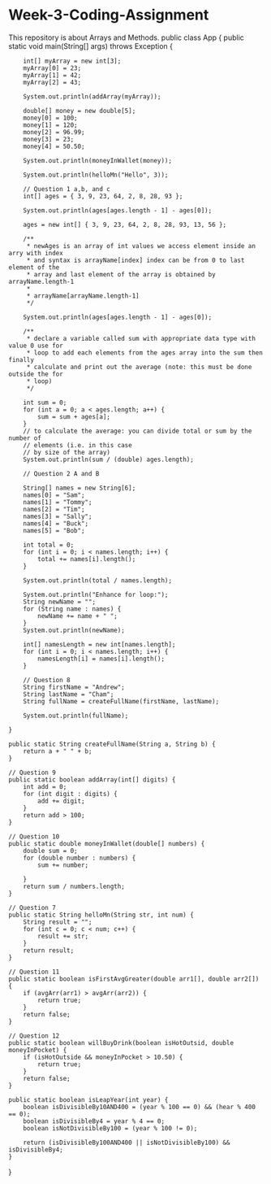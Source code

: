 # Week-3-Coding-Assignment
This repository is about Arrays and Methods.
public class App {
    public static void main(String[] args) throws Exception {

        int[] myArray = new int[3];
        myArray[0] = 23;
        myArray[1] = 42;
        myArray[2] = 43;

        System.out.println(addArray(myArray));

        double[] money = new double[5];
        money[0] = 100;
        money[1] = 120;
        money[2] = 96.99;
        money[3] = 23;
        money[4] = 50.50;

        System.out.println(moneyInWallet(money));

        System.out.println(helloMn("Hello", 3));

        // Question 1 a,b, and c
        int[] ages = { 3, 9, 23, 64, 2, 8, 28, 93 };

        System.out.println(ages[ages.length - 1] - ages[0]);

        ages = new int[] { 3, 9, 23, 64, 2, 8, 28, 93, 13, 56 };

        /**
         * newAges is an array of int values we access element inside an arry with index
         * and syntax is arrayName[index] index can be from 0 to last element of the
         * array and last element of the array is obtained by arrayName.length-1
         * 
         * arrayName[arrayName.length-1]
         */

        System.out.println(ages[ages.length - 1] - ages[0]);

        /**
         * declare a variable called sum with appropriate data type with value 0 use for
         * loop to add each elements from the ages array into the sum then finally
         * calculate and print out the average (note: this must be done outside the for
         * loop)
         */

        int sum = 0;
        for (int a = 0; a < ages.length; a++) {
            sum = sum + ages[a];
        }
        // to calculate the average: you can divide total or sum by the number of
        // elements (i.e. in this case
        // by size of the array)
        System.out.println(sum / (double) ages.length);

        // Question 2 A and B

        String[] names = new String[6];
        names[0] = "Sam";
        names[1] = "Tommy";
        names[2] = "Tim";
        names[3] = "Sally";
        names[4] = "Buck";
        names[5] = "Bob";

        int total = 0;
        for (int i = 0; i < names.length; i++) {
            total += names[i].length();
        }

        System.out.println(total / names.length);

        System.out.println("Enhance for loop:");
        String newName = "";
        for (String name : names) {
            newName += name + " ";
        }
        System.out.println(newName);

        int[] namesLength = new int[names.length];
        for (int i = 0; i < names.length; i++) {
            namesLength[i] = names[i].length();
        }

        // Question 8
        String firstName = "Andrew";
        String lastName = "Cham";
        String fullName = createFullName(firstName, lastName);

        System.out.println(fullName);

    }

    public static String createFullName(String a, String b) {
        return a + " " + b;
    }

    // Question 9
    public static boolean addArray(int[] digits) {
        int add = 0;
        for (int digit : digits) {
            add += digit;
        }
        return add > 100;
    }

    // Question 10
    public static double moneyInWallet(double[] numbers) {
        double sum = 0;
        for (double number : numbers) {
            sum += number;

        }
        return sum / numbers.length;
    }

    // Question 7
    public static String helloMn(String str, int num) {
        String result = "";
        for (int c = 0; c < num; c++) {
            result += str;
        }
        return result;
    }

    // Question 11
    public static boolean isFirstAvgGreater(double arr1[], double arr2[]) {
        if (avgArr(arr1) > avgArr(arr2)) {
            return true;
        }
        return false;
    }

    // Question 12
    public static boolean willBuyDrink(boolean isHotOutsid, double moneyInPocket) {
        if (isHotOutside && moneyInPocket > 10.50) {
            return true;
        }
        return false;
    }

    public static boolean isLeapYear(int year) {
        boolean isDivisibleBy10AND400 = (year % 100 == 0) && (hear % 400 == 0);
        boolean isDivisibleBy4 = year % 4 == 0;
        boolean isNotDivisibleBy100 = (year % 100 != 0);

        return (isDivisibleBy100AND400 || isNotDivisibleBy100) && isDivisibleBy4;
    }
}
